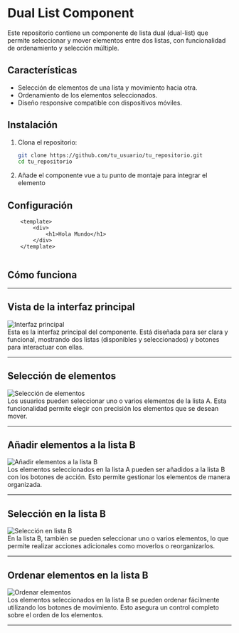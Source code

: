 # Dual List Component

Este repositorio contiene un componente de lista dual (dual-list) que permite seleccionar y mover elementos entre dos listas, con funcionalidad de ordenamiento y selección múltiple.

## Características

- Selección de elementos de una lista y movimiento hacia otra.
- Ordenamiento de los elementos seleccionados.
- Diseño responsive compatible con dispositivos móviles.

## Instalación

1. Clona el repositorio:
   ```bash
   git clone https://github.com/tu_usuario/tu_repositorio.git
   cd tu_repositorio
2. Añade el componente vue a tu punto de montaje para integrar el elemento


## Configuración

```
    <template>
        <div>
            <h1>Hola Mundo</h1>
        </div>
    </template>
    
```

## Cómo funciona

---

## **Vista de la interfaz principal**
![Interfaz principal](images/funcionamiento1.png)  
Esta es la interfaz principal del componente. Está diseñada para ser clara y funcional, mostrando dos listas (disponibles y seleccionados) y botones para interactuar con ellas.

---

## **Selección de elementos**
![Selección de elementos](images/funcionamiento2.png)  
Los usuarios pueden seleccionar uno o varios elementos de la lista A. Esta funcionalidad permite elegir con precisión los elementos que se desean mover.

---

## **Añadir elementos a la lista B**
![Añadir elementos a la lista B](images/funcionamiento3.png)  
Los elementos seleccionados en la lista A pueden ser añadidos a la lista B con los botones de acción. Esto permite gestionar los elementos de manera organizada.

---

## **Selección en la lista B**
![Selección en lista B](images/funcionamiento4.png)  
En la lista B, también se pueden seleccionar uno o varios elementos, lo que permite realizar acciones adicionales como moverlos o reorganizarlos.

---

## **Ordenar elementos en la lista B**
![Ordenar elementos](images/funcionamiento5.png)  
Los elementos seleccionados en la lista B se pueden ordenar fácilmente utilizando los botones de movimiento. Esto asegura un control completo sobre el orden de los elementos.

---